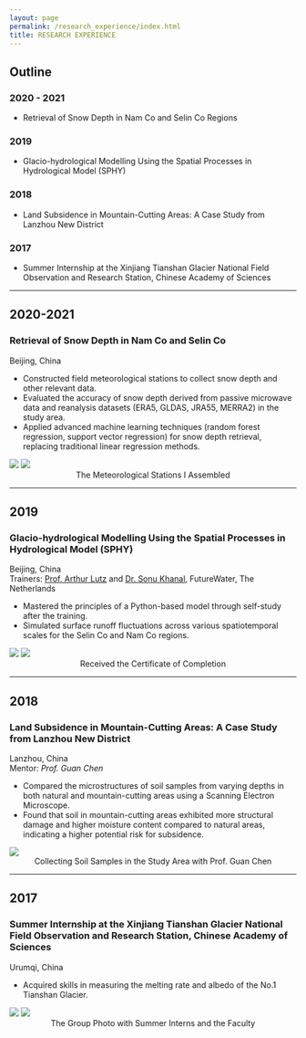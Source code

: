 ```yaml
---
layout: page
permalink: /research_experience/index.html
title: RESEARCH EXPERIENCE
---
```




## Outline

### 2020 - 2021  

- Retrieval of Snow Depth in Nam Co and Selin Co Regions

### 2019 


- Glacio-hydrological Modelling Using the Spatial Processes in Hydrological Model (SPHY)

### 2018 

- Land Subsidence in Mountain-Cutting Areas: A Case Study from Lanzhou New District

### 2017 


- Summer Internship at the Xinjiang Tianshan Glacier National Field Observation and Research Station, Chinese Academy of Sciences


---

## 2020-2021

### Retrieval of Snow Depth in Nam Co and Selin Co

Beijing, China

- Constructed field meteorological stations to collect snow depth and other relevant data. 
- Evaluated the accuracy of snow depth derived from passive microwave data and reanalysis datasets (ERA5, GLDAS, JRA55, MERRA2) in the study area. 
- Applied advanced machine learning techniques (random forest regression, support vector regression) for snow depth retrieval, replacing traditional linear regression methods.


<div class="half">
<img src="https://junfeiwu.github.io/images/Research_exp/Stations.jpg">
<img src="https://junfeiwu.github.io/images/Research_exp/field_work02.jpg">
<figcaption style="text-align: center">The Meteorological Stations I Assembled</figcaption> 
</div>


---

## 2019

### Glacio-hydrological Modelling Using the Spatial Processes in Hydrological Model (SPHY)

Beijing, China
<br>
Trainers: [Prof. Arthur Lutz](https://www.futurewater.nl/wp-content/uploads/CV/CV_AFLutz2023-12en.pdf) and  [Dr. Sonu Khanal](https://www.futurewater.nl/wp-content/uploads/CV/CV_SKhanal_uk.pdf), FutureWater, The Netherlands


- Mastered the principles of a Python-based model through self-study after the training.
- Simulated surface runoff fluctuations across various spatiotemporal scales for the Selin Co and Nam Co regions.

<div class="half">
<img src="https://junfeiwu.github.io/images/Research_exp/sphy.jpg">
<img src="https://junfeiwu.github.io/images/Research_exp/sphy01.jpg">
<figcaption style="text-align: center">Received the Certificate of Completion </figcaption> 
</div>

---

## 2018


### Land Subsidence in Mountain-Cutting Areas: A Case Study from Lanzhou New District
Lanzhou, China
<br>
Mentor: *Prof. Guan Chen*

  - Compared the microstructures of soil samples from varying depths in both natural and mountain-cutting areas using a
  Scanning Electron Microscope.
  - Found that soil in mountain-cutting areas exhibited more structural damage and higher moisture content compared to
  natural areas, indicating a higher potential risk for subsidence.

<img src="https://junfeiwu.github.io/images/Research_exp/lanzhou_01.JPG">
<figcaption style="text-align: center">Collecting Soil Samples in the Study Area  with Prof. Guan Chen </figcaption>

---

## 2017
### Summer Internship at the Xinjiang Tianshan Glacier National Field Observation and Research Station, Chinese Academy of Sciences

Urumqi, China

- Acquired skills in measuring the melting rate and albedo of the No.1 Tianshan Glacier.

<div class="half">
<img src="https://junfeiwu.github.io/images/Research_exp/tianshan01.jpg"> <img src="https://junfeiwu.github.io/images/Research_exp/tianshan02.jpg">
<figcaption style="text-align: center">The Group Photo with Summer Interns and the Faculty </figcaption>
</div>


